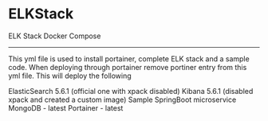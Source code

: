 # ELKStack
ELK Stack Docker Compose

****************************************************************************************************************************
This yml file is used to install portainer, complete ELK stack and a sample code. When deploying through portainer remove portiner entry from this yml file. 
This will deploy the following 

ElasticSearch 5.6.1 (official one with xpack disabled)
Kibana 5.6.1 (disabled xpack and created a custom image)
Sample SpringBoot microservice
MongoDB - latest
Portainer - latest

